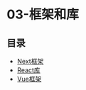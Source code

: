#  03-框架和库

## 目录

  * [Next框架](/study/前端/03-框架和库/Next框架/README)
  * [React库](/study/前端/03-框架和库/React库/README)
  * [Vue框架](/study/前端/03-框架和库/Vue框架/README)